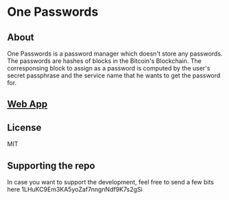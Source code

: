 # One Passwords

## About
One Passwords is a password manager which doesn't store any passwords. 
The passwords are hashes of blocks in the Bitcoin's Blockchain.
The corresponsing block to assign as a password is computed by the 
user's secret passphrase and the service name that he wants to get the password for.

## [Web App](https://panossakkos.github.io/one-passwords)

## License
MIT

## Supporting the repo

In case you want to support the development, feel free to send a few bits here 1LHuKC9Em3KA5yoZaf7nngnNdf9K7s2gSi
